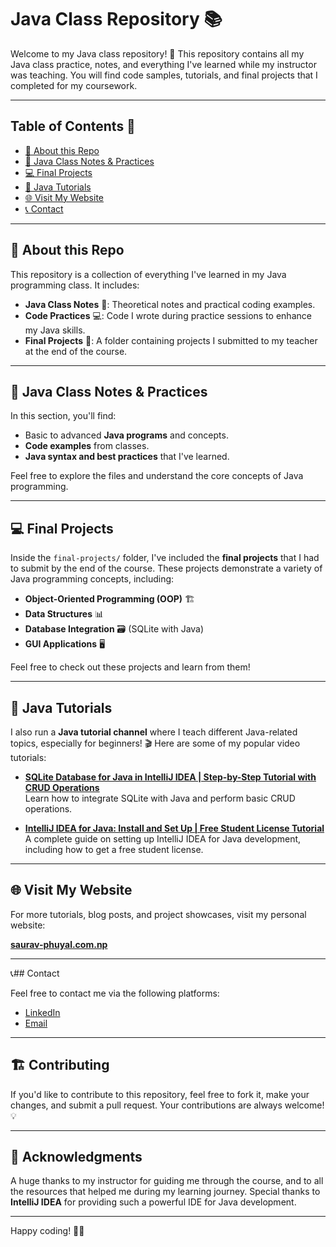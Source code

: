 # Java Class Repository 📚

Welcome to my Java class repository! 🚀 This repository contains all my Java class practice, notes, and everything I've learned while my instructor was teaching. You will find code samples, tutorials, and final projects that I completed for my coursework.

---

## Table of Contents 📑

- [📖 About this Repo](#about-this-repo)
- [📝 Java Class Notes & Practices](#java-class-notes--practices)
- [💻 Final Projects](#final-projects)
- [🎥 Java Tutorials](#java-tutorials)
- [🌐 Visit My Website](#visit-my-website)
- [📞 Contact](#contact)

---

## 📖 About this Repo

This repository is a collection of everything I've learned in my Java programming class. It includes:

- **Java Class Notes** 📝: Theoretical notes and practical coding examples.
- **Code Practices** 💻: Code I wrote during practice sessions to enhance my Java skills.
- **Final Projects** 🎯: A folder containing projects I submitted to my teacher at the end of the course.

---

## 📝 Java Class Notes & Practices

In this section, you'll find:

- Basic to advanced **Java programs** and concepts.
- **Code examples** from classes.
- **Java syntax and best practices** that I've learned.
  
Feel free to explore the files and understand the core concepts of Java programming.

---

## 💻 Final Projects

Inside the `final-projects/` folder, I've included the **final projects** that I had to submit by the end of the course. These projects demonstrate a variety of Java programming concepts, including:

- **Object-Oriented Programming (OOP)** 🏗️
- **Data Structures** 📊
- **Database Integration** 🗃️ (SQLite with Java)
- **GUI Applications** 🖥️

Feel free to check out these projects and learn from them!

---

## 🎥 Java Tutorials

I also run a **Java tutorial channel** where I teach different Java-related topics, especially for beginners! 🎬 Here are some of my popular video tutorials:

- [**SQLite Database for Java in IntelliJ IDEA | Step-by-Step Tutorial with CRUD Operations**](https://www.youtube.com/watch?v=jM4KnPiedK0)  
  Learn how to integrate SQLite with Java and perform basic CRUD operations.

- [**IntelliJ IDEA for Java: Install and Set Up | Free Student License Tutorial**](https://www.youtube.com/watch?v=E2QMyGgYLoM)  
  A complete guide on setting up IntelliJ IDEA for Java development, including how to get a free student license.

---

## 🌐 Visit My Website

For more tutorials, blog posts, and project showcases, visit my personal website:

[**saurav-phuyal.com.np**](https://saurav-phuyal.com.np)

---

📞##  Contact

Feel free to contact me via the following platforms:

- [LinkedIn](https://www.linkedin.com/in/sauravz)
- [Email](mailto:gitcontact@ekg.com.np)

---

## 🏗️ Contributing

If you'd like to contribute to this repository, feel free to fork it, make your changes, and submit a pull request. Your contributions are always welcome! 💡

---

## 💬 Acknowledgments

A huge thanks to my instructor for guiding me through the course, and to all the resources that helped me during my learning journey. Special thanks to **IntelliJ IDEA** for providing such a powerful IDE for Java development.

---

Happy coding! 🚀✨
